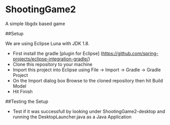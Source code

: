 # ShootingGame2
A simple libgdx based game

##Setup

We are using Eclipse Luna with JDK 1.8.
* First install the gradle [plugin for Eclipse] (https://github.com/spring-projects/eclipse-integration-gradle/)
* Clone this repository to your machine
* Import this project into Eclipse using File -> Import -> Gradle -> Gradle Project
* On the Import dialog box Browse to the cloned repository then hit Build Model
* Hit Finish

##Testing the Setup
* Test if it was successfull by looking under ShootingGame2-desktop and running the DesktopLauncher.java as a Java Application
